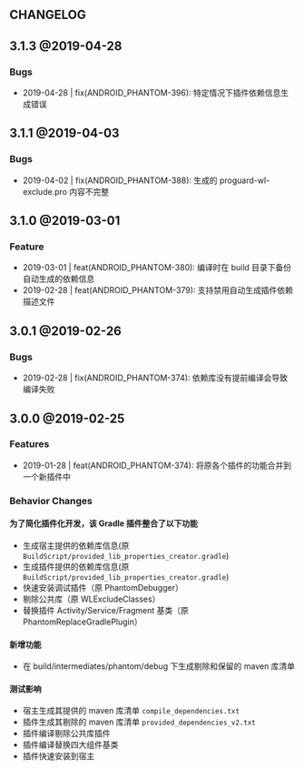 CHANGELOG
---------

## 3.1.3 @2019-04-28

### Bugs

* 2019-04-28 | fix(ANDROID_PHANTOM-396): 特定情况下插件依赖信息生成错误

## 3.1.1 @2019-04-03

### Bugs

* 2019-04-02 | fix(ANDROID_PHANTOM-388): 生成的 proguard-wl-exclude.pro 内容不完整

## 3.1.0 @2019-03-01

### Feature

* 2019-03-01 | feat(ANDROID_PHANTOM-380): 编译时在 build 目录下备份自动生成的依赖信息
* 2019-02-28 | feat(ANDROID_PHANTOM-379): 支持禁用自动生成插件依赖描述文件

## 3.0.1 @2019-02-26

### Bugs

* 2019-02-28 | fix(ANDROID_PHANTOM-374): 依赖库没有提前编译会导致编译失败

## 3.0.0 @2019-02-25

### Features

* 2019-01-28 | feat(ANDROID_PHANTOM-374): 将原各个插件的功能合并到一个新插件中

### Behavior Changes

#### 为了简化插件化开发，该 Gradle 插件整合了以下功能
    
- 生成宿主提供的依赖库信息(原 `BuildScript/provided_lib_properties_creator.gradle`)
- 生成插件提供的依赖库信息(原 `BuildScript/provided_lib_properties_creator.gradle`)
- 快速安装调试插件（原 PhantomDebugger）
- 剔除公共库（原 WLExcludeClasses）
- 替换插件 Activity/Service/Fragment 基类（原 PhantomReplaceGradlePlugin）

#### 新增功能

- 在 build/intermediates/phantom/debug 下生成剔除和保留的 maven 库清单

#### 测试影响

- 宿主生成其提供的 maven 库清单 `compile_dependencies.txt`
- 插件生成其剔除的 maven 库清单 `provided_dependencies_v2.txt`
- 插件编译剔除公共库插件
- 插件编译替换四大组件基类
- 插件快速安装到宿主
